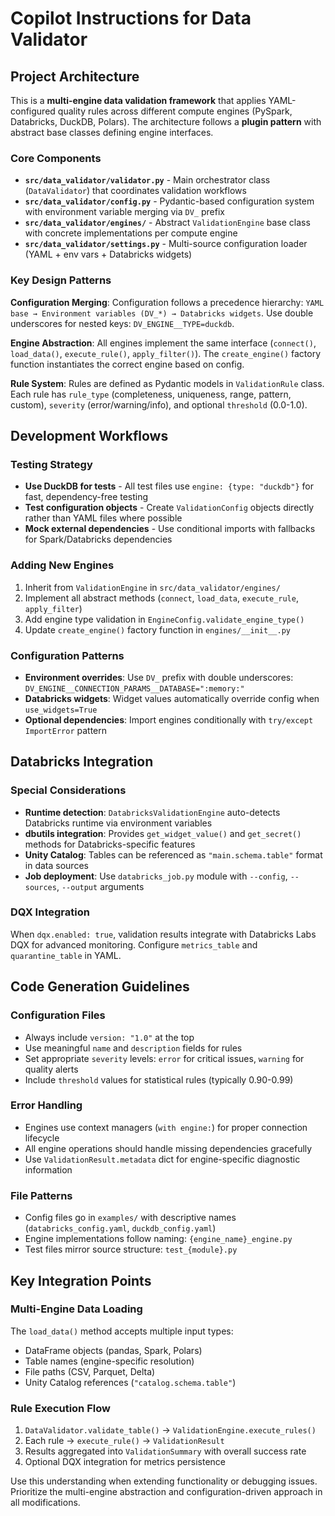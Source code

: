 # Copilot Instructions for Data Validator

## Project Architecture

This is a **multi-engine data validation framework** that applies YAML-configured quality rules across different compute engines (PySpark, Databricks, DuckDB, Polars). The architecture follows a **plugin pattern** with abstract base classes defining engine interfaces.

### Core Components

- **`src/data_validator/validator.py`** - Main orchestrator class (`DataValidator`) that coordinates validation workflows
- **`src/data_validator/config.py`** - Pydantic-based configuration system with environment variable merging via `DV_` prefix
- **`src/data_validator/engines/`** - Abstract `ValidationEngine` base class with concrete implementations per compute engine
- **`src/data_validator/settings.py`** - Multi-source configuration loader (YAML + env vars + Databricks widgets)

### Key Design Patterns

**Configuration Merging**: Configuration follows a precedence hierarchy: `YAML base → Environment variables (DV_*) → Databricks widgets`. Use double underscores for nested keys: `DV_ENGINE__TYPE=duckdb`.

**Engine Abstraction**: All engines implement the same interface (`connect()`, `load_data()`, `execute_rule()`, `apply_filter()`). The `create_engine()` factory function instantiates the correct engine based on config.

**Rule System**: Rules are defined as Pydantic models in `ValidationRule` class. Each rule has `rule_type` (completeness, uniqueness, range, pattern, custom), `severity` (error/warning/info), and optional `threshold` (0.0-1.0).

## Development Workflows

### Testing Strategy
- **Use DuckDB for tests** - All test files use `engine: {type: "duckdb"}` for fast, dependency-free testing
- **Test configuration objects** - Create `ValidationConfig` objects directly rather than YAML files where possible
- **Mock external dependencies** - Use conditional imports with fallbacks for Spark/Databricks dependencies

### Adding New Engines
1. Inherit from `ValidationEngine` in `src/data_validator/engines/`
2. Implement all abstract methods (`connect`, `load_data`, `execute_rule`, `apply_filter`)
3. Add engine type validation in `EngineConfig.validate_engine_type()`
4. Update `create_engine()` factory function in `engines/__init__.py`

### Configuration Patterns
- **Environment overrides**: Use `DV_` prefix with double underscores: `DV_ENGINE__CONNECTION_PARAMS__DATABASE=":memory:"`
- **Databricks widgets**: Widget values automatically override config when `use_widgets=True`
- **Optional dependencies**: Import engines conditionally with `try/except ImportError` pattern

## Databricks Integration

### Special Considerations
- **Runtime detection**: `DatabricksValidationEngine` auto-detects Databricks runtime via environment variables
- **dbutils integration**: Provides `get_widget_value()` and `get_secret()` methods for Databricks-specific features
- **Unity Catalog**: Tables can be referenced as `"main.schema.table"` format in data sources
- **Job deployment**: Use `databricks_job.py` module with `--config`, `--sources`, `--output` arguments

### DQX Integration
When `dqx.enabled: true`, validation results integrate with Databricks Labs DQX for advanced monitoring. Configure `metrics_table` and `quarantine_table` in YAML.

## Code Generation Guidelines

### Configuration Files
- Always include `version: "1.0"` at the top
- Use meaningful `name` and `description` fields for rules
- Set appropriate `severity` levels: `error` for critical issues, `warning` for quality alerts
- Include `threshold` values for statistical rules (typically 0.90-0.99)

### Error Handling
- Engines use context managers (`with engine:`) for proper connection lifecycle
- All engine operations should handle missing dependencies gracefully
- Use `ValidationResult.metadata` dict for engine-specific diagnostic information

### File Patterns
- Config files go in `examples/` with descriptive names (`databricks_config.yaml`, `duckdb_config.yaml`)
- Engine implementations follow naming: `{engine_name}_engine.py`
- Test files mirror source structure: `test_{module}.py`

## Key Integration Points

### Multi-Engine Data Loading
The `load_data()` method accepts multiple input types:
- DataFrame objects (pandas, Spark, Polars)
- Table names (engine-specific resolution)
- File paths (CSV, Parquet, Delta)
- Unity Catalog references (`"catalog.schema.table"`)

### Rule Execution Flow
1. `DataValidator.validate_table()` → `ValidationEngine.execute_rules()`
2. Each rule → `execute_rule()` → `ValidationResult`
3. Results aggregated into `ValidationSummary` with overall success rate
4. Optional DQX integration for metrics persistence

Use this understanding when extending functionality or debugging issues. Prioritize the multi-engine abstraction and configuration-driven approach in all modifications.
